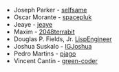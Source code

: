 * Joseph Parker - [selfsame](https://github.com/selfsame)
* Oscar Morante - [spacepluk](https://github.com/spacepluk)
* Jeaye - [jeaye](https://github.com/jeaye)
* Maxim - [2048terrabit](https://github.com/2048terrabit)
* Douglas P. Fields, Jr. [LispEngineer](https://github.com/LispEngineer)
* Joshua Suskalo - [IGJoshua](https://github.com/IGJoshua)
* Pedro Martins - [pjago](https://github.com/pjago)
* Vincent Cantin - [green-coder](https://github.com/green-coder)
